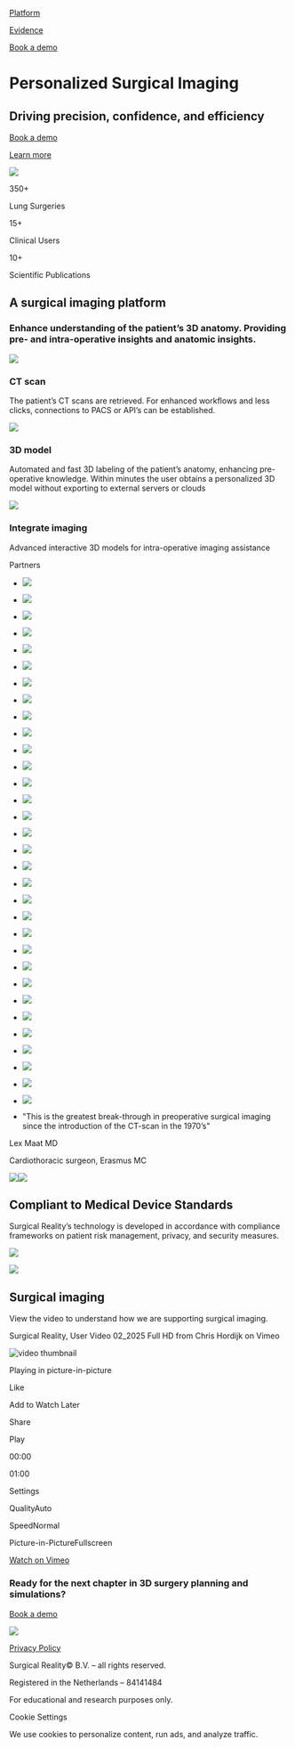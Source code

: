 [Platform](https://www.surgicalreality.com/platform)

[Evidence](https://www.surgicalreality.com/evidence)

[Book a demo](https://www.surgicalreality.com/contact)

# Personalized Surgical Imaging

## Driving precision, confidence, and efficiency

[Book a demo](https://www.surgicalreality.com/contact)

[Learn more](https://www.surgicalreality.com/platform)

![](https://framerusercontent.com/images/g6DYy0CN5k0HZ7a3KNEQbM3O8.png?scale-down-to=1024)

350+

Lung Surgeries

15+

Clinical Users

10+

Scientific Publications

## A surgical imaging platform

### Enhance understanding of the patient’s 3D anatomy. Providing pre- and intra-operative insights and anatomic insights.

![](https://framerusercontent.com/images/w2ufLYXFbT6kAa2KtxarSt0ipM.png?scale-down-to=1024)

### CT scan

The patient’s CT scans are retrieved. For enhanced workflows and less clicks, connections to PACS or API’s can be established.

![](https://framerusercontent.com/images/UOx50VqRJgBGs3MQGjYWgCerM.png)

### 3D model

Automated and fast 3D labeling of the patient’s anatomy, enhancing pre-operative knowledge. Within minutes the user obtains a personalized 3D model without exporting to external servers or clouds

![](https://framerusercontent.com/images/LAMFoeEeZi4o4H9AL5ff3YfUW4.png?scale-down-to=512)

### Integrate imaging

Advanced interactive 3D models for intra-operative imaging assistance

Partners

- ![](https://framerusercontent.com/images/MwfvmXtCmP2U9ObUqcFTgaNF98.png)

- ![](https://framerusercontent.com/images/8sX8LlsXZc35wglXcMK2OZkQM.png?scale-down-to=512)

- ![](https://framerusercontent.com/images/CJaXHzE2f7aX3tuCLUoJQlNZc.png?scale-down-to=2048)

- ![](https://framerusercontent.com/images/EImrpXpLy4rDBmPrhlYS0pjHmM.png?scale-down-to=1024)

- ![](https://framerusercontent.com/images/MwfvmXtCmP2U9ObUqcFTgaNF98.png)

- ![](https://framerusercontent.com/images/8sX8LlsXZc35wglXcMK2OZkQM.png?scale-down-to=512)

- ![](https://framerusercontent.com/images/CJaXHzE2f7aX3tuCLUoJQlNZc.png?scale-down-to=2048)

- ![](https://framerusercontent.com/images/EImrpXpLy4rDBmPrhlYS0pjHmM.png?scale-down-to=1024)

- ![](https://framerusercontent.com/images/MwfvmXtCmP2U9ObUqcFTgaNF98.png)

- ![](https://framerusercontent.com/images/8sX8LlsXZc35wglXcMK2OZkQM.png?scale-down-to=512)

- ![](https://framerusercontent.com/images/CJaXHzE2f7aX3tuCLUoJQlNZc.png?scale-down-to=2048)

- ![](https://framerusercontent.com/images/EImrpXpLy4rDBmPrhlYS0pjHmM.png?scale-down-to=1024)

- ![](https://framerusercontent.com/images/MwfvmXtCmP2U9ObUqcFTgaNF98.png)

- ![](https://framerusercontent.com/images/8sX8LlsXZc35wglXcMK2OZkQM.png?scale-down-to=512)

- ![](https://framerusercontent.com/images/CJaXHzE2f7aX3tuCLUoJQlNZc.png?scale-down-to=2048)

- ![](https://framerusercontent.com/images/EImrpXpLy4rDBmPrhlYS0pjHmM.png?scale-down-to=1024)

- ![](https://framerusercontent.com/images/MwfvmXtCmP2U9ObUqcFTgaNF98.png)

- ![](https://framerusercontent.com/images/8sX8LlsXZc35wglXcMK2OZkQM.png?scale-down-to=512)

- ![](https://framerusercontent.com/images/CJaXHzE2f7aX3tuCLUoJQlNZc.png?scale-down-to=2048)

- ![](https://framerusercontent.com/images/EImrpXpLy4rDBmPrhlYS0pjHmM.png?scale-down-to=1024)

- ![](https://framerusercontent.com/images/MwfvmXtCmP2U9ObUqcFTgaNF98.png)

- ![](https://framerusercontent.com/images/8sX8LlsXZc35wglXcMK2OZkQM.png?scale-down-to=512)

- ![](https://framerusercontent.com/images/CJaXHzE2f7aX3tuCLUoJQlNZc.png?scale-down-to=2048)

- ![](https://framerusercontent.com/images/EImrpXpLy4rDBmPrhlYS0pjHmM.png?scale-down-to=1024)

- ![](https://framerusercontent.com/images/MwfvmXtCmP2U9ObUqcFTgaNF98.png)

- ![](https://framerusercontent.com/images/8sX8LlsXZc35wglXcMK2OZkQM.png?scale-down-to=512)

- ![](https://framerusercontent.com/images/CJaXHzE2f7aX3tuCLUoJQlNZc.png?scale-down-to=2048)

- ![](https://framerusercontent.com/images/EImrpXpLy4rDBmPrhlYS0pjHmM.png?scale-down-to=1024)

- ![](https://framerusercontent.com/images/MwfvmXtCmP2U9ObUqcFTgaNF98.png)

- ![](https://framerusercontent.com/images/8sX8LlsXZc35wglXcMK2OZkQM.png?scale-down-to=512)

- ![](https://framerusercontent.com/images/CJaXHzE2f7aX3tuCLUoJQlNZc.png?scale-down-to=2048)

- ![](https://framerusercontent.com/images/EImrpXpLy4rDBmPrhlYS0pjHmM.png?scale-down-to=1024)


- "This is the greatest break-through in preoperative surgical imaging since the introduction of the CT-scan in the 1970’s"









Lex Maat MD







Cardiothoracic surgeon, Erasmus MC


![](https://framerusercontent.com/images/6tTbkXggWgQCAJ4DO2QEdXXmgM.svg)![](https://framerusercontent.com/images/11KSGbIZoRSg4pjdnUoif6MKHI.svg)

## Compliant to Medical Device Standards

Surgical Reality’s technology is developed in accordance with compliance frameworks on patient risk management, privacy, and security measures.

![](https://framerusercontent.com/images/yuX723i3a2yjv2ZAbSaDMt4k4.png?scale-down-to=2048)

![](https://framerusercontent.com/images/l1x967JfQuwemCfXIahCxKczqCs.png?scale-down-to=512)

## Surgical imaging

View the video to understand how we are supporting surgical imaging.

Surgical Reality, User Video 02\_2025 Full HD from Chris Hordijk on Vimeo

![video thumbnail](https://i.vimeocdn.com/video/1979776590-7a80af636f8ce91fdc20ce3204fd2554e19bfa31e647778818b4ef0ce2240801-d?mw=80&q=85)

Playing in picture-in-picture

Like

Add to Watch Later

Share

Play

00:00

01:00

Settings

QualityAuto

SpeedNormal

Picture-in-PictureFullscreen

[Watch on Vimeo](https://vimeo.com/1054415909)

### Ready for the next chapter in 3D surgery planning and simulations?

[Book a demo](https://www.surgicalreality.com/contact)

![](https://framerusercontent.com/images/O0vTqNyNwVaobhlMYKX2r8CDjE.png?scale-down-to=1024)

[Privacy Policy](https://www.surgicalreality.com/privacy)

Surgical Reality© B.V. – all rights reserved.

Registered in the Netherlands – 84141484

For educational and research purposes only.

Cookie Settings

We use cookies to personalize content, run ads, and analyze traffic.